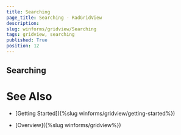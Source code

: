 ```yaml
---
title: Searching
page_title: Searching - RadGridView
description: 
slug: winforms/gridview/Searching
tags: gridview, searching
published: True
position: 12
---
```


## Searching



# See Also

* [Getting Started]({%slug winforms/gridview/getting-started%})

* [Overview]({%slug winforms/gridview%})
